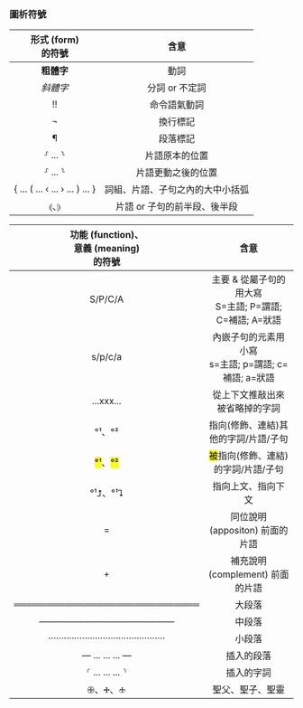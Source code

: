 
### 圖析符號

形式 (form) <br/>的符號  | 含意 
:---: | :----: |
<strong>粗體字</strong> | 動詞 
<em>斜體字</em> | 分詞 or 不定詞
  !! | 命令語氣動詞 
 ¬ | 換行標記 
¶ | 段落標記 
⸉ ... ⸊ | 片語原本的位置
⸉ ... ⸊ | 片語更動之後的位置 
 { ... ( ... ‹ ... › ... ) ... } | 詞組、片語、子句之內的大中小括弧 
 ⦇、⦈ | 片語 or 子句的前半段、後半段


功能 (function)、<br/>意義 (meaning)<br/>的符號  | 含意
:---: | :----: 
S/P/C/A| 主要 & 從屬子句的用大寫<br/>S=主語; P=謂語; C=補語; A=狀語
s/p/c/a| 內嵌子句的元素用小寫<br/>s=主語; p=謂語; c=補語; a=狀語
...xxx... | 從上下文推敲出來被省略掉的字詞
°¹、°²| 指向(修飾、連結)其他的字詞/片語/子句
<mark>°¹</mark>、<mark>°²</mark>  | <mark>被</mark>指向(修飾、連結)的字詞/片語/子句
°¹⮥、°¹⮧ |  指向上文、指向下文
= |  同位說明 (appositon) 前面的片語
+  | 補充說明 (complement) 前面的片語 
═════════════════════════════| 大段落
———————————————| 中段落
·············································| 小段落
— ... ... ...  — | 插入的段落
⸂ ... ... ... ⸃| 插入的字詞
🕀、🕂、🕁 | 聖父、聖子、聖靈

